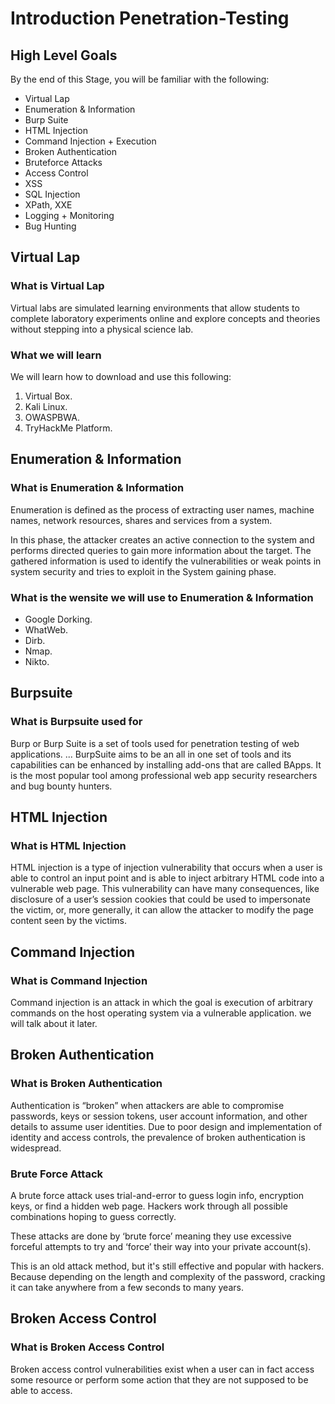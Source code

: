 # Introduction Penetration-Testing

## High Level Goals

By the end of this Stage, you will be familiar with the following:
- Virtual Lap
- Enumeration & Information
- Burp Suite
- HTML Injection
- Command Injection + Execution
- Broken Authentication
- Bruteforce Attacks
- Access Control
- XSS
- SQL Injection
- XPath, XXE
- Logging + Monitoring
- Bug Hunting

## Virtual Lap

### What is Virtual Lap
Virtual labs are simulated learning environments that allow students to complete laboratory experiments online and explore concepts and theories without stepping into a physical science lab.

### What we will learn
We will learn how to download and use this following:
1. Virtual Box.
2. Kali Linux.
3. OWASPBWA.
4. TryHackMe Platform.

## Enumeration & Information

### What is Enumeration & Information
Enumeration is defined as the process of extracting user names, machine names, network resources, shares and services from a system.

In this phase, the attacker creates an active connection to the system and performs directed queries to gain more information about the target. The gathered information is used to identify the vulnerabilities or weak points in system security and tries to exploit in the System gaining phase.

### What is the wensite we will use to Enumeration & Information
- Google Dorking.
- WhatWeb.
- Dirb.
- Nmap.
- Nikto.

## Burpsuite

### What is Burpsuite used for

Burp or Burp Suite is a set of tools used for penetration testing of web applications. ... BurpSuite aims to be an all in one set of tools and its capabilities can be enhanced by installing add-ons that are called BApps. It is the most popular tool among professional web app security researchers and bug bounty hunters.

## HTML Injection 

###  What is HTML Injection
HTML injection is a type of injection vulnerability that occurs when a user is able to control an input point and is able to inject arbitrary HTML code into a vulnerable web page. This vulnerability can have many consequences, like disclosure of a user’s session cookies that could be used to impersonate the victim, or, more generally, it can allow the attacker to modify the page content seen by the victims.

## Command Injection

### What is Command Injection
Command injection is an attack in which the goal is execution of arbitrary commands on the host operating system via a vulnerable application. we will talk about it later.

## Broken Authentication

### What is Broken Authentication
Authentication is “broken” when attackers are able to compromise passwords, keys or session tokens, user account information, and other details to assume user identities. Due to poor design and implementation of identity and access controls, the prevalence of broken authentication is widespread.

### Brute Force Attack

A brute force attack uses trial-and-error to guess login info, encryption keys, or find a hidden web page. Hackers work through all possible combinations hoping to guess correctly.

These attacks are done by ‘brute force’ meaning they use excessive forceful attempts to try and ‘force’ their way into your private account(s).

This is an old attack method, but it's still effective and popular with hackers. Because depending on the length and complexity of the password, cracking it can take anywhere from a few seconds to many years.

## Broken Access Control

### What is Broken Access Control
Broken access control vulnerabilities exist when a user can in fact access some resource or perform some action that they are not supposed to be able to access.
